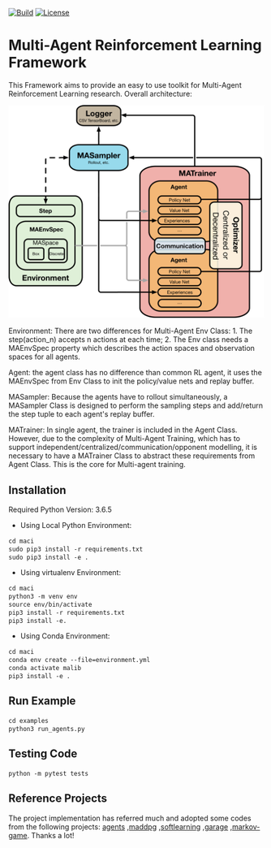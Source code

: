 [![Build](https://travis-ci.com/ying-wen/malib.svg?branch=master)](./VERSION)
[![License](https://img.shields.io/badge/license-MIT-blue.svg)](./LICENSE)


# Multi-Agent Reinforcement Learning Framework

This Framework aims to provide an easy to use toolkit for
Multi-Agent Reinforcement Learning research.
Overall architecture:

![processes](./docs/architecture.png)

Environment: There are two differences for Multi-Agent Env Class: 1. The step(action_n) accepts n actions at each time; 2. The Env class needs a MAEnvSpec property which describes the action spaces and observation spaces for all agents.

Agent: the agent class has no difference than common RL agent, it uses the MAEnvSpec from Env Class to init the policy/value nets and replay buffer.

MASampler: Because the agents have to rollout simultaneously, a MASampler Class is designed to perform the sampling steps and add/return the step tuple to each agent's replay buffer.

MATrainer: In single agent, the trainer is included in the Agent Class. However, due to the complexity of Multi-Agent Training, which has to support independent/centralized/communication/opponent modelling, it is necessary to have a MATrainer Class to abstract these requirements from Agent Class. This is the core for Multi-agent training.

## Installation

Required Python Version: 3.6.5

* Using Local Python Environment:

 ```shell
cd maci
sudo pip3 install -r requirements.txt
sudo pip3 install -e .
 ```

* Using virtualenv Environment:

```shell
cd maci
python3 -m venv env
source env/bin/activate
pip3 install -r requirements.txt
pip3 install -e.
```

* Using Conda Environment:

```shell
cd maci
conda env create --file=environment.yml
conda activate malib
pip3 install -e .

```


## Run Example

```shell
cd examples
python3 run_agents.py
```

## Testing Code

```shell
python -m pytest tests
```


## Reference Projects
The project implementation has referred much and adopted some codes from the following projects:
[agents](https://github.com/tensorflow/agents)
,[maddpg](https://github.com/openai/maddpg)
,[softlearning](https://github.com/rail-berkeley/softlearning)
,[garage](https://github.com/rlworkgroup/garage)
,[markov-game](https://github.com/aijunbai/markov-game). Thanks a lot!
  
    
